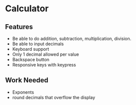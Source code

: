 # Calculator

## Features
* Be able to do addition, subtraction, multiplication, division.
* Be able to input decimals
* Keyboard support
* Only 1 decimal allowed per value
* Backspace button
* Responsive keys with keypress

## Work Needed
* Exponents
* round decimals that overflow the display
